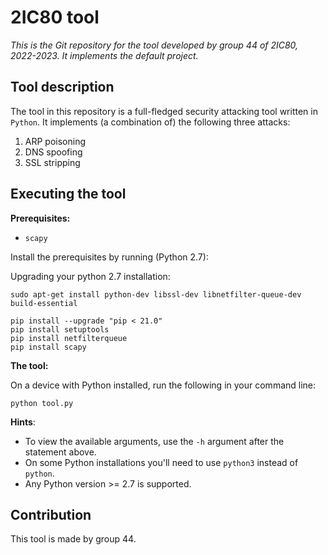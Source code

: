 # 2IC80 tool

*This is the Git repository for the tool developed by group 44 of 2IC80, 2022-2023. It implements the default project.*


## Tool description

The tool in this repository is a full-fledged security attacking tool written in `Python`. It implements (a combination of) the following three attacks:

1. ARP poisoning
2. DNS spoofing
3. SSL stripping


## Executing the tool

**Prerequisites:**
- `scapy`

Install the prerequisites by running (Python 2.7):

Upgrading your python 2.7 installation:
```
sudo apt-get install python-dev libssl-dev libnetfilter-queue-dev build-essential
```

```
pip install --upgrade "pip < 21.0"
pip install setuptools
pip install netfilterqueue
pip install scapy
```

**The tool:**

On a device with Python installed, run the following in your command line:

```
python tool.py
```

**Hints**:
- To view the available arguments, use the `-h` argument after the statement above.
- On some Python installations you'll need to use `python3` instead of `python`.
- Any Python version >= 2.7 is supported.



## Contribution

This tool is made by group 44.

